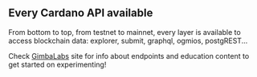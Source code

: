 ## Every Cardano API available

From bottom to top, from testnet to mainnet, every layer is available to access blockchain data: explorer, submit, graphql, ogmios, postgREST...

Check [GimbaLabs][gimbalabs] site for info about endpoints and education content to get started on experimenting!

[gimbalabs]: https://gimbalabs.com
